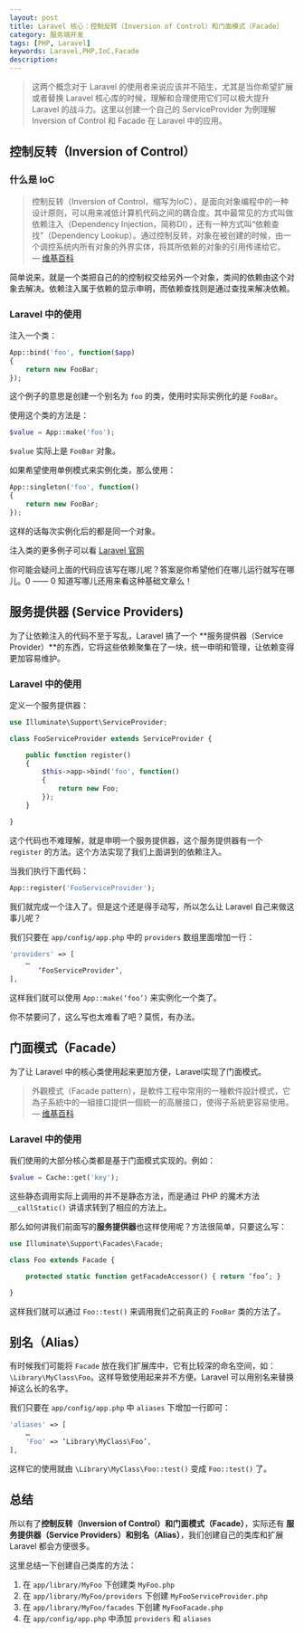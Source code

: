 ```yaml
---
layout: post
title: Laravel 核心：控制反转（Inversion of Control）和门面模式（Facade）
category: 服务端开发
tags: [PHP, Laravel]
keywords: Laravel,PHP,IoC,Facade
description: 
---
```


> 这两个概念对于 Laravel 的使用者来说应该并不陌生，尤其是当你希望扩展或者替换 Laravel 核心库的时候，理解和合理使用它们可以极大提升 Laravel 的战斗力。这里以创建一个自己的 ServiceProvider 为例理解 Inversion of Control 和 Facade 在 Laravel 中的应用。

## 控制反转（Inversion of Control）

### 什么是 IoC
> 控制反转（Inversion of Control，缩写为IoC），是面向对象编程中的一种设计原则，可以用来减低计算机代码之间的耦合度。其中最常见的方式叫做依赖注入（Dependency Injection，简称DI），还有一种方式叫“依赖查找”（Dependency Lookup）。通过控制反转，对象在被创建的时候，由一个调控系统内所有对象的外界实体，将其所依赖的对象的引用传递给它。 — [维基百科](http://zh.wikipedia.org/wiki/控制反转)

简单说来，就是一个类把自己的的控制权交给另外一个对象，类间的依赖由这个对象去解决。依赖注入属于依赖的显示申明，而依赖查找则是通过查找来解决依赖。

### Laravel 中的使用

注入一个类：

```php
App::bind('foo', function($app)
{
    return new FooBar;
});
```

这个例子的意思是创建一个别名为 `foo` 的类，使用时实际实例化的是 `FooBar`。

使用这个类的方法是：

```php
$value = App::make('foo');
```

`$value` 实际上是 `FooBar` 对象。

如果希望使用单例模式来实例化类，那么使用：

```php
App::singleton('foo', function()
{
    return new FooBar;
});
```

这样的话每次实例化后的都是同一个对象。

注入类的更多例子可以看 [Laravel 官网](http://laravel.com/docs/4.2/ioc)

你可能会疑问上面的代码应该写在哪儿呢？答案是你希望他们在哪儿运行就写在哪儿。0 —— 0 知道写哪儿还用来看这种基础文章么！

## 服务提供器 (Service Providers)
为了让依赖注入的代码不至于写乱，Laravel 搞了一个 **服务提供器（Service Provider）**的东西，它将这些依赖聚集在了一块，统一申明和管理，让依赖变得更加容易维护。

### Laravel 中的使用
定义一个服务提供器：

```php
use Illuminate\Support\ServiceProvider;

class FooServiceProvider extends ServiceProvider {

    public function register()
    {
        $this->app->bind('foo', function()
        {
            return new Foo;
        });
    }

}
```

这个代码也不难理解，就是申明一个服务提供器，这个服务提供器有一个 `register` 的方法。这个方法实现了我们上面讲到的依赖注入。

当我们执行下面代码：

```php
App::register('FooServiceProvider');
```

我们就完成一个注入了。但是这个还是得手动写，所以怎么让 Laravel 自己来做这事儿呢？

我们只要在 `app/config/app.php` 中的 `providers` 数组里面增加一行：

```php
'providers' => [
    …
       ‘FooServiceProvider’,
],
```

这样我们就可以使用 `App::make(‘foo’)` 来实例化一个类了。

你不禁要问了，这么写也太难看了吧？莫慌，有办法。

## 门面模式（Facade）
为了让 Laravel 中的核心类使用起来更加方便，Laravel实现了门面模式。

> 外觀模式（Facade pattern），是軟件工程中常用的一種軟件設計模式，它為子系統中的一組接口提供一個統一的高層接口，使得子系統更容易使用。 — [维基百科](http://zh.wikipedia.org/wiki/外觀模式)

### Laravel 中的使用
我们使用的大部分核心类都是基于门面模式实现的。例如：

```php
$value = Cache::get('key');
```

这些静态调用实际上调用的并不是静态方法，而是通过 PHP 的魔术方法 `__callStatic()` 讲请求转到了相应的方法上。

那么如何讲我们前面写的**服务提供器**也这样使用呢？方法很简单，只要这么写：

```php
use Illuminate\Support\Facades\Facade;

class Foo extends Facade {

    protected static function getFacadeAccessor() { return ‘foo’; }

}
```

这样我们就可以通过 `Foo::test()` 来调用我们之前真正的 `FooBar` 类的方法了。

## 别名（Alias）
有时候我们可能将 `Facade` 放在我们扩展库中，它有比较深的命名空间，如：`\Library\MyClass\Foo`。这样导致使用起来并不方便。Laravel 可以用别名来替换掉这么长的名字。

我们只要在 `app/config/app.php` 中 `aliases` 下增加一行即可：

```php
'aliases' => [
    …
    'Foo' => ‘Library\MyClass\Foo’,
],
```

这样它的使用就由 `\Library\MyClass\Foo::test()` 变成 `Foo::test()` 了。

## 总结
所以有了**控制反转（Inversion of Control）**和**门面模式（Facade）**，实际还有 **服务提供器（Service Providers）**和**别名（Alias）**，我们创建自己的类库和扩展 Laravel 都会方便很多。

这里总结一下创建自己类库的方法：

1. 在 `app/library/MyFoo` 下创建类 `MyFoo.php`
2. 在 `app/library/MyFoo/providers` 下创建 `MyFooServiceProvider.php`
3. 在 `app/library/MyFoo/facades` 下创建 `MyFooFacade.php`
4. 在 `app/config/app.php` 中添加 `providers`  和 `aliases`

